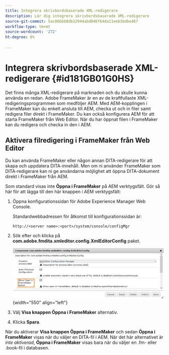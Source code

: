 ```yaml
---
title: Integrera skrivbordsbaserade XML-redigerare
description: Lär dig integrera skrivbordsbaserade XML-redigerare
source-git-commit: 5ac066bb8db32944abd046f64da11eeb1bdbe467
workflow-type: tm+mt
source-wordcount: '272'
ht-degree: 0%

---
```



# Integrera skrivbordsbaserade XML-redigerare {#id181GB01G0HS}

Det finns många XML-redigerare på marknaden och du skulle kunna använda en redan. Adobe FrameMaker är en av de kraftfullaste XML-redigeringsprogrammen som medföljer AEM. Med AEM-kopplingen i FrameMaker kan du enkelt ansluta till AEM, checka ut och in filer samt redigera filer direkt i FrameMaker. Du kan också konfigurera AEM för att starta FrameMaker från Web Editor. När du har öppnat filen i FrameMaker kan du redigera och checka in den i AEM.

## Aktivera filredigering i FrameMaker från Web Editor

Du kan använda FrameMaker eller någon annan DITA-redigerare för att skapa och uppdatera DITA-innehåll. Men om ni använder FrameMaker som DITA-redigerare kan ni ge användarna möjlighet att öppna DITA-dokument direkt i FrameMaker från AEM.

Som standard visas inte **Öppna i FrameMaker** på AEM verktygsfält. Gör så här för att lägga till den här knappen i AEM verktygsfält:

1. Öppna konfigurationssidan för Adobe Experience Manager Web Console.

   Standardwebbadressen för åtkomst till konfigurationssidan är:

   ```http
   http://<server name>:<port>/system/console/configMgr
   ```

1. Sök efter och klicka på **com.adobe.fmdita.xmleditor.config.XmlEditorConfig** paket.

   ![](assets/open-in-fm-toolbar.png){width="550" align="left"}

1. Välj **Visa knappen Öppna i FrameMaker** alternativ.

1. Klicka **Spara**.


När du aktiverar **Visa knappen Öppna i FrameMaker** och sedan **Öppna i FrameMaker** visas när du väljer en DITA-fil i AEM. När det här alternativet är *inte aktiverad*, **Öppna i FrameMaker** visas bara när du väljer en .fm- eller .book-fil i databasen.

